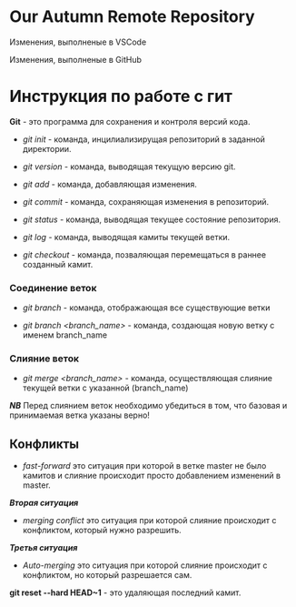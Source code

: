# Our Autumn Remote Repository

Изменения, выполненые в VSCode

Изменения, выполненые в GitHub

# Инструкция по работе с гит

**Git** - это программа для сохранения и контроля версий кода.

* *git init* - команда, инцилиализирущая репозиторий в заданной директории.

* *git version* - команда, выводящая текущую версию git.

* *git add* - команда, добавляющая изменения.

* *git commit* - команда, сохраняющая изменения в репозиторий.

* *git status* - команда, выводящая текущее состояние репозитория.

* *git log* - команда, выводящая камиты текущей ветки.

* *git checkout* - команда, позваляющая перемещаться в раннее созданный камит.

### Соединение веток

* *git branch* - команда, отображающая все существующие ветки

* *git branch <branch_name>* - команда, создающая новую ветку с именем branch_name

### Слияние веток

* *git merge <branch_name>* - команда, осуществляющая слияние текущей ветки c указанной (branch_name)

__*NB*__ Перед слиянием веток необходимо убедиться в том, что базовая и принимаемая ветка указаны верно!

## Конфликты

* *fast-forward* это ситуация при которой в ветке master не было камитов и слияние происходит просто добавлением изменений в master.

__*Вторая ситуация*__

* *merging conflict* это ситуация при которой слияние происходит с конфликтом, который нужно разрешить.

__*Третья ситуация*__

* *Auto-merging* это ситуация при которой слияние происходит с конфликтом, но который разрешается сам.

__git reset --hard HEAD~1__ - это удаляющая последний камит.